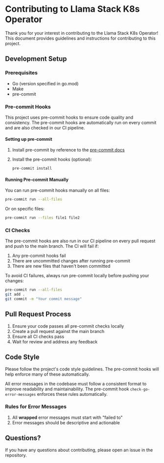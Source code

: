 # Contributing to Llama Stack K8s Operator

Thank you for your interest in contributing to the Llama Stack K8s Operator! This document provides guidelines and instructions for contributing to this project.

## Development Setup

### Prerequisites

- Go (version specified in go.mod)
- Make
- pre-commit

### Pre-commit Hooks

This project uses pre-commit hooks to ensure code quality and consistency. The pre-commit hooks are automatically run on every commit and are also checked in our CI pipeline.

#### Setting up pre-commit

1. Install pre-commit by reference to the [pre-commit docs](https://pre-commit.com/#install)

2. Install the pre-commit hooks (optional):
   ```bash
   pre-commit install
   ```

#### Running Pre-commit Manually

You can run pre-commit hooks manually on all files:

```bash
pre-commit run --all-files
```

Or on specific files:

```bash
pre-commit run --files file1 file2
```

### CI Checks

The pre-commit hooks are also run in our CI pipeline on every pull request and push to the main branch. The CI will fail if:

1. Any pre-commit hooks fail
2. There are uncommitted changes after running pre-commit
3. There are new files that haven't been committed

To avoid CI failures, always run pre-commit locally before pushing your changes:

```bash
pre-commit run --all-files
git add .
git commit -m "Your commit message"
```

## Pull Request Process

1. Ensure your code passes all pre-commit checks locally
2. Create a pull request against the main branch
3. Ensure all CI checks pass
4. Wait for review and address any feedback

## Code Style

Please follow the project's code style guidelines. The pre-commit hooks will help enforce many of these automatically.

All error messages in the codebase must follow a consistent format to improve readability and maintainability. The pre-commit hook `check-go-error-messages` enforces these rules automatically.

### Rules for Error Messages

1. All **wrapped** error messages must start with "failed to"
2. Error messages should be descriptive and actionable

## Questions?

If you have any questions about contributing, please open an issue in the repository.
